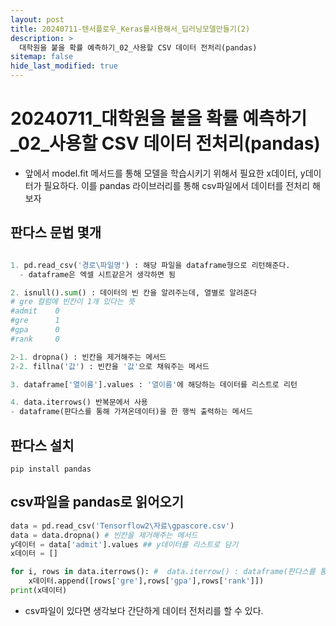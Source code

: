 ```yaml
---
layout: post
title: 20240711-텐서플로우_Keras를사용해서_딥러닝모델만들기(2)
description: >
  대학원을 붙을 확률 예측하기_02_사용할 CSV 데이터 전처리(pandas)
sitemap: false
hide_last_modified: true
---
```


# 20240711_대학원을 붙을 확률 예측하기_02_사용할 CSV 데이터 전처리(pandas)

- 앞에서 model.fit 메서드를 통해 모델을 학습시키기 위해서 필요한 x데이터, y데이터가 필요하다. 이를 pandas 라이브러리를 통해 csv파일에서 데이터를 전처리 해보자

## 판다스 문법 몇개

``` py

1. pd.read_csv('경로\파일명') : 해당 파일을 dataframe형으로 리턴해준다.
  - dataframe은 엑셀 시트같은거 생각하면 됨

2. isnull().sum() : 데이터의 빈 칸을 알려주는데, 열별로 알려준다
# gre 컬럼에 빈칸이 1개 있다는 뜻
#admit    0
#gre      1
#gpa      0
#rank     0

2-1. dropna() : 빈칸을 제거해주는 메서드
2-2. fillna('값') : 빈칸을 '값'으로 채워주는 메서드

3. dataframe['열이름'].values : '열이름'에 해당하는 데이터를 리스트로 리턴

4. data.iterrows() 반복문에서 사용
- dataframe(판다스를 통해 가져온데이터)을 한 행씩 출력하는 메서드

```

## 판다스 설치 

```
pip install pandas
```

## csv파일을 pandas로 읽어오기

``` py
data = pd.read_csv('Tensorflow2\자료\gpascore.csv')
data = data.dropna() # 빈칸을 제거해주는 메서드
y데이터 = data['admit'].values ## y데이터를 리스트로 담기
x데이터 = []

for i, rows in data.iterrows(): #  data.iterrow() : dataframe(판다스를 통해 가져온데이터)을 한 행씩 출력하는 메서드
    x데이터.append([rows['gre'],rows['gpa'],rows['rank']])
print(x데이터)
```

- csv파일이 있다면 생각보다 간단하게 데이터 전처리를 할 수 있다.